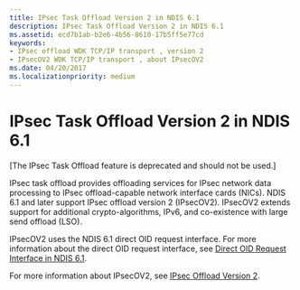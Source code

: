 ```yaml
---
title: IPsec Task Offload Version 2 in NDIS 6.1
description: IPsec Task Offload Version 2 in NDIS 6.1
ms.assetid: ecd7b1ab-b2e6-4b56-8610-17b5ff5e77cd
keywords:
- IPsec offload WDK TCP/IP transport , version 2
- IPsecOV2 WDK TCP/IP transport , about IPsecOV2
ms.date: 04/20/2017
ms.localizationpriority: medium
---
```


# IPsec Task Offload Version 2 in NDIS 6.1

\[The IPsec Task Offload feature is deprecated and should not be used.\]




IPsec task offload provides offloading services for IPsec network data processing to IPsec offload-capable network interface cards (NICs). NDIS 6.1 and later support IPsec offload version 2 (IPsecOV2). IPsecOV2 extends support for additional crypto-algorithms, IPv6, and co-existence with large send offload (LSO).

IPsecOV2 uses the NDIS 6.1 direct OID request interface. For more information about the direct OID request interface, see [Direct OID Request Interface in NDIS 6.1](direct-oid-request-interface-in-ndis-6-1.md).

For more information about IPsecOV2, see [IPsec Offload Version 2](./introduction-to-ipsec-offload-version-2.md).

 

